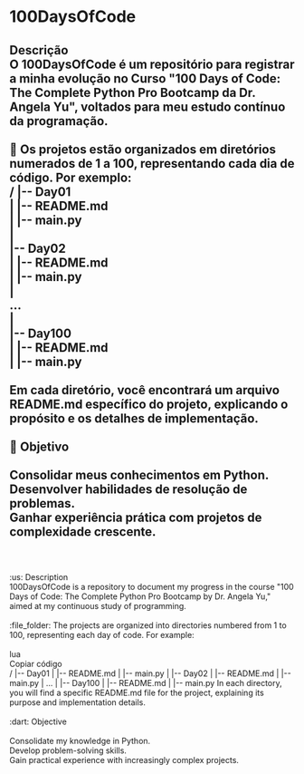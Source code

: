 # 100DaysOfCode <br />
Descrição <br />
O 100DaysOfCode é um repositório para registrar a minha evolução no Curso "100 Days of Code: The Complete Python Pro Bootcamp da Dr. Angela Yu", voltados para meu estudo contínuo da programação. <br />
<br />
:file_folder: Os projetos estão organizados em diretórios numerados de 1 a 100, representando cada dia de código. Por exemplo:
<br />
/
|-- Day01 <br />
|   |-- README.md <br />
|   |-- main.py <br />
| <br />
|-- Day02 <br />
|   |-- README.md <br />
|   |-- main.py <br />
|<br />
... <br />
| <br />
|-- Day100 <br />
|   |-- README.md <br />
|   |-- main.py <br />
<br />
Em cada diretório, você encontrará um arquivo README.md específico do projeto, explicando o propósito e os detalhes de implementação.<br />
<br />
:dart: Objetivo <br />
<br />
Consolidar meus conhecimentos em Python.<br />
Desenvolver habilidades de resolução de problemas.<br />
Ganhar experiência prática com projetos de complexidade crescente.<br />
<br />
-----------------------------------------------------------------------------------------------------------------------------------
<br />
:us: Description <br />
100DaysOfCode is a repository to document my progress in the course "100 Days of Code: The Complete Python Pro Bootcamp by Dr. Angela Yu," aimed at my continuous study of programming.<br />
<br />
:file_folder: The projects are organized into directories numbered from 1 to 100, representing each day of code. For example: <br />
<br />
lua <br />
Copiar código <br />
/
|-- Day01
|   |-- README.md
|   |-- main.py
|
|-- Day02
|   |-- README.md
|   |-- main.py
|
...
|
|-- Day100
|   |-- README.md
|   |-- main.py
In each directory, you will find a specific README.md file for the project, explaining its purpose and implementation details. <br />
<br />
:dart: Objective <br />
<br />
Consolidate my knowledge in Python. <br />
Develop problem-solving skills.<br />
Gain practical experience with increasingly complex projects.<br />

